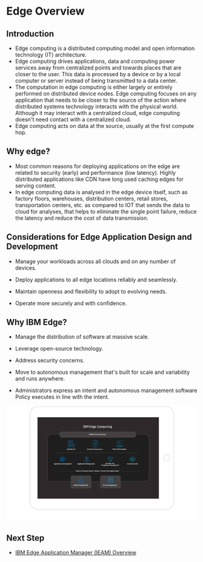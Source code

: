# Edge Overview

## Introduction

- Edge computing is a distributed computing model and open information technology (IT) architecture.
- Edge computing drives applications, data and computing power services away from centralized points and towards places 
  that are closer to the user. This data is processed by a device or by a local computer or server instead of being 
  transmitted to a data center.
- The computation in edge computing is either largely or entirely performed on distributed device nodes. 
  Edge computing focuses on any application that needs to be closer to the source of the action where distributed 
  systems technology interacts with the physical world. Although it may interact with a centralized cloud, 
  edge computing doesn't need contact with a centralized cloud.
- Edge computing acts on data at the source, usually at the first compute hop.

## Why edge?

- Most common reasons for deploying applications on the edge are related to security 
  (early) and performance (low latency). Highly distributed applications like CDN have long used caching edges 
  for serving content.
- In edge computing data is analysed in the edge device itself, such as factory floors, warehouses, distribution centers, retail stores, 
  transportation centers, etc. as compared to IOT that sends the data to cloud for analyses, that helps to eliminate the single point failure, 
  reduce the latency and reduce the cost of data transmission.
  
## Considerations for Edge Application Design and Development

- Manage your workloads across all clouds and on any number of devices.

- Deploy applications to all edge locations reliably and seamlessly.

- Maintain openness and flexibility to adopt to evolving needs.

- Operate more securely and with confidence.

## Why IBM Edge?

- Manage the distribution of software at massive scale.

- Leverage open-source technology.

- Address security concerns.

- Move to autonomous management that's built for scale and variability and runs anywhere.

- Administrators express an intent and autonomous management software Policy executes in line with the intent.

<img src="images/ibm-edge.png" />

## Next Step

- [IBM Edge Application Manager (IEAM) Overview](ieam-overview.md)
